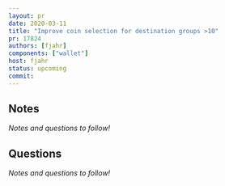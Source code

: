 ```yaml
---
layout: pr
date: 2020-03-11
title: "Improve coin selection for destination groups >10"
pr: 17824
authors: [fjahr]
components: ["wallet"]
host: fjahr
status: upcoming
commit:
---
```


## Notes

_Notes and questions to follow!_

## Questions

_Notes and questions to follow!_

<!-- TODO: uncomment and add meeting log
## Meeting Log
```
```
--->
